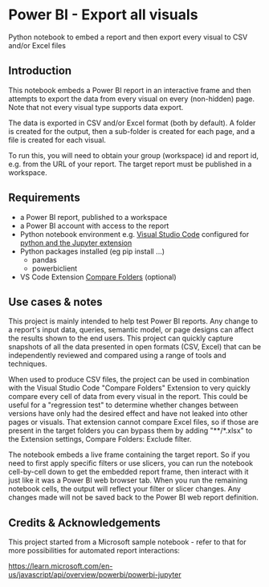 # Power BI - Export all visuals
Python notebook to embed a report and then export every visual to CSV and/or Excel files

## Introduction

This notebook embeds a Power BI report in an interactive frame and then attempts to export the data from every visual on every (non-hidden) page. Note that not every visual type supports data export.

The data is exported in CSV and/or Excel format (both by default). A folder is created for the output, then a sub-folder is created for each page, and a file is created for each visual.

To run this, you will need to obtain your group (workspace) id and report id, e.g. from the URL of your report.  The target report must be published in a workspace.

## Requirements

- a Power BI report, published to a workspace
- a Power BI account with access to the report
- Python notebook environment e.g. [Visual Studio Code](https://code.visualstudio.com/download) configured for [python and the Jupyter extension](https://code.visualstudio.com/docs/languages/python)
- Python packages installed (eg pip install ...)
  - pandas
  - powerbiclient
- VS Code Extension [Compare Folders](https://marketplace.visualstudio.com/items?itemName=moshfeu.compare-folders) (optional)

## Use cases & notes

This project is mainly intended to help test Power BI reports. Any change to a report's input data, queries, semantic model, or page designs can affect the results shown to the end users. This project can quickly capture snapshots of all the data presented in open formats (CSV, Excel) that can be independently reviewed and compared using a range of tools and techniques. 

When used to produce CSV files, the project can be used in combination with the Visual Studio Code "Compare Folders" Extension to very quickly compare every cell of data from every visual in the report. This could be useful for a "regression test" to determine whether changes between versions have only had the desired effect and have not leaked into other pages or visuals.  That extension cannot compare Excel files, so if those are present in the target folders you can bypass them by adding "**/*.xlsx" to the Extension settings, Compare Folders: Exclude filter.

The notebook embeds a live frame containing the target report. So if you need to first apply specific filters or use slicers, you can run the notebook cell-by-cell down to get the embedded report frame, then interact with it just like it was a Power BI web browser tab.  When you run the remaining notebook cells, the output will reflect your filter or slicer changes. Any changes made will not be saved back to the Power BI web report definition.

## Credits & Acknowledgements

This project started from a Microsoft sample notebook - refer to that for more possibilities for automated report interactions:

https://learn.microsoft.com/en-us/javascript/api/overview/powerbi/powerbi-jupyter
